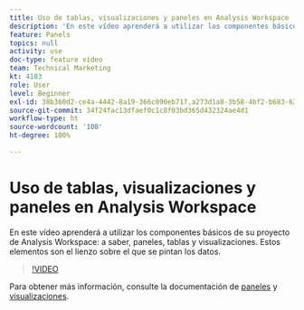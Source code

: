 ```yaml
---
title: Uso de tablas, visualizaciones y paneles en Analysis Workspace
description: 'En este vídeo aprenderá a utilizar los componentes básicos de su proyecto de Analysis Workspace: a saber, paneles, tablas y visualizaciones. Estos elementos son el lienzo sobre el que se pintan los datos.'
feature: Panels
topics: null
activity: use
doc-type: feature video
team: Technical Marketing
kt: 4103
role: User
level: Beginner
exl-id: 38b360d2-ce4a-4442-8a19-366c090eb717,a273d1a8-3b58-4bf2-b683-638d26a1cc4e
source-git-commit: 34f24fac13dfaef0c1c8f03bd365d432324ae4d1
workflow-type: ht
source-wordcount: '108'
ht-degree: 100%

---
```


# Uso de tablas, visualizaciones y paneles en Analysis Workspace

En este vídeo aprenderá a utilizar los componentes básicos de su proyecto de Analysis Workspace: a saber, paneles, tablas y visualizaciones. Estos elementos son el lienzo sobre el que se pintan los datos.

>[!VIDEO](https://video.tv.adobe.com/v/30369/?quality=12)

Para obtener más información, consulte la documentación de [paneles](https://experienceleague.adobe.com/docs/analytics/analyze/analysis-workspace/panels/panels.html?lang=es) y [visualizaciones](https://experienceleague.adobe.com/docs/analytics/analyze/analysis-workspace/visualizations/freeform-analysis-visualizations.html?lang=es).
